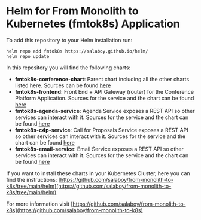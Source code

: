# Helm for From Monolith to Kubernetes (fmtok8s) Application

To add this repository to your Helm installation run: 

```
helm repo add fmtok8s https://salaboy.github.io/helm/
helm repo update
```

In this repository you will find the following charts: 

- **fmtok8s-conference-chart**: Parent chart including all the other charts listed here. Sources can be found [here](https://github.com/salaboy/fmtok8s-conference-chart)
- **fmtok8s-frontend**: Front End + API Gateway (router) for the Conference Platform Application. Sources for the service and the chart can be found [here](https://github.com/salaboy/fmtok8s-frontend)
- **fmtok8s-agenda-service**: Agenda Service exposes a REST API so other services can interact with it. Sources for the service and the chart can be found [here](https://github.com/salaboy/fmtok8s-agenda-service) 
- **fmtok8s-c4p-service**: Call for Proposals Service exposes a REST API so other services can interact with it. Sources for the service and the chart can be found [here](https://github.com/salaboy/fmtok8s-c4p-service)
- **fmtok8s-email-service**: Email Service exposes a REST API so other services can interact with it. Sources for the service and the chart can be found [here](https://github.com/salaboy/fmtok8s-email-service) 

If you want to install these charts in your Kubernetes Cluster, here you can find the instructions: [https://github.com/salaboy/from-monolith-to-k8s/tree/main/helm](https://github.com/salaboy/from-monolith-to-k8s/tree/main/helm)

For more information visit [https://github.com/salaboy/from-monolith-to-k8s](https://github.com/salaboy/from-monolith-to-k8s)
